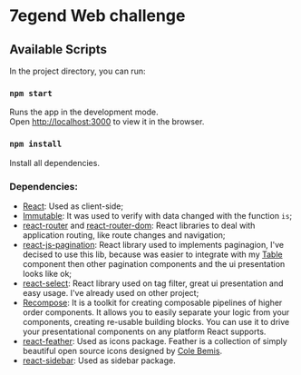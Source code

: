 # 7egend Web challenge

## Available Scripts

In the project directory, you can run:

### `npm start`

Runs the app in the development mode.<br>
Open [http://localhost:3000](http://localhost:3000) to view it in the browser.

### `npm install`

Install all dependencies.

### Dependencies:

- [React](https://reactjs.org/): Used as client-side;
- [Immutable](https://facebook.github.io/immutable-js/): It was used to verify with data changed with the function `is`;
- [react-router](https://reacttraining.com/react-router/) and [react-router-dom](https://github.com/ReactTraining/react-router/tree/master/packages/react-router-dom): React libraries to deal with application routing, like route changes and navigation;
- [react-js-pagination](https://github.com/vayser/react-js-pagination): React library used to implements paginagion, I've decised to use this lib, because was easier to integrate with my [Table](https://github.com/leandher/rc-makeup-api/blob/master/src/components/Table/Table.js) component then other pagination components and the ui presentation looks like ok;
- [react-select](https://github.com/jedwatson/react-select): React library used on tag filter, great ui presentation and easy usage. I've already used on other project;
- [Recompose](https://github.com/acdlite/recompose): It is a toolkit for creating composable pipelines of higher order components. It allows you to easily separate your logic from your components, creating re-usable building blocks. You can use it to drive your presentational components on any platform React supports.
- [react-feather](https://github.com/feathericons/react-feather): Used as icons package. Feather is a collection of simply beautiful open source icons designed by [Cole Bemis](https://github.com/colebemis/).
- [react-sidebar](https://github.com/balloob/react-sidebar): Used as sidebar package.

